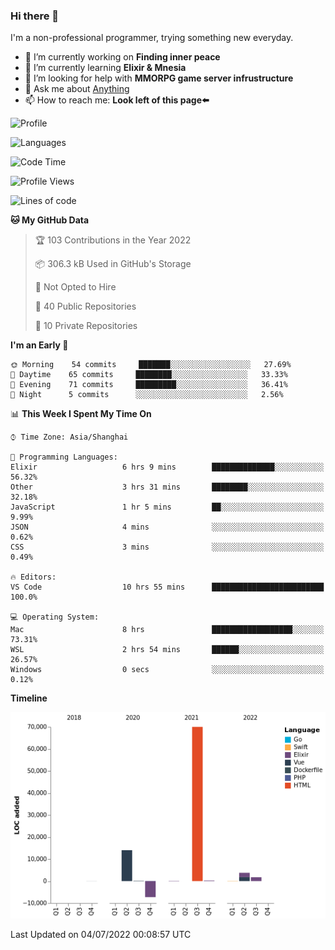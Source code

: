 ### Hi there 👋

I'm a non-professional programmer, trying something new everyday.

<!--
**dyzdyz010/dyzdyz010** is a ✨ _special_ ✨ repository because its `README.md` (this file) appears on your GitHub profile.
-->

- 🔭 I’m currently working on **Finding inner peace**
- 🌱 I’m currently learning **Elixir & Mnesia**
- 🤔 I’m looking for help with **MMORPG game server infrustructure**
- 💬 Ask me about [Anything](https://github.com/dyzdyz010/dyzdyz010/issues)
- 📫 How to reach me: **Look left of this page⬅️**

<!-- - 👯 I’m looking to collaborate on
- 😄 Pronouns: ...
- ⚡ Fun fact: ...
 -->
 
![Profile](https://github-readme-stats.vercel.app/api?username=dyzdyz010&count_private=true&show_icons=true&theme=dracula)

![Languages](https://github-readme-stats.vercel.app/api/top-langs/?username=dyzdyz010&layout=compact&theme=dracula)

<!--START_SECTION:waka-->
![Code Time](http://img.shields.io/badge/Code%20Time-0%20secs-blue)

![Profile Views](http://img.shields.io/badge/Profile%20Views-0-blue)

![Lines of code](https://img.shields.io/badge/From%20Hello%20World%20I%27ve%20Written-83%20Thousand%20lines%20of%20code-blue)

**🐱 My GitHub Data** 

> 🏆 103 Contributions in the Year 2022
 > 
> 📦 306.3 kB Used in GitHub's Storage 
 > 
> 🚫 Not Opted to Hire
 > 
> 📜 40 Public Repositories 
 > 
> 🔑 10 Private Repositories  
 > 
**I'm an Early 🐤** 

```text
🌞 Morning    54 commits     ███████░░░░░░░░░░░░░░░░░░   27.69% 
🌆 Daytime    65 commits     ████████░░░░░░░░░░░░░░░░░   33.33% 
🌃 Evening    71 commits     █████████░░░░░░░░░░░░░░░░   36.41% 
🌙 Night      5 commits      ░░░░░░░░░░░░░░░░░░░░░░░░░   2.56%

```


📊 **This Week I Spent My Time On** 

```text
⌚︎ Time Zone: Asia/Shanghai

💬 Programming Languages: 
Elixir                   6 hrs 9 mins        ██████████████░░░░░░░░░░░   56.32% 
Other                    3 hrs 31 mins       ████████░░░░░░░░░░░░░░░░░   32.18% 
JavaScript               1 hr 5 mins         ██░░░░░░░░░░░░░░░░░░░░░░░   9.99% 
JSON                     4 mins              ░░░░░░░░░░░░░░░░░░░░░░░░░   0.62% 
CSS                      3 mins              ░░░░░░░░░░░░░░░░░░░░░░░░░   0.49%

🔥 Editors: 
VS Code                  10 hrs 55 mins      █████████████████████████   100.0%

💻 Operating System: 
Mac                      8 hrs               ██████████████████░░░░░░░   73.31% 
WSL                      2 hrs 54 mins       ██████░░░░░░░░░░░░░░░░░░░   26.57% 
Windows                  0 secs              ░░░░░░░░░░░░░░░░░░░░░░░░░   0.12%

```

**Timeline**

![Chart not found](https://raw.githubusercontent.com/dyzdyz010/dyzdyz010/master/charts/bar_graph.png) 


 Last Updated on 04/07/2022 00:08:57 UTC
<!--END_SECTION:waka-->
